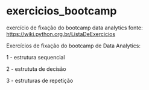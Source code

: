 # exercicios_bootcamp
exercício de fixação do bootcamp data analytics
fonte: https://wiki.python.org.br/ListaDeExercicios

Exercícios de fixação do bootcamp de Data Analytics:

1 - estrutura sequencial 

2 - estrututa de decisão

3 - estruturas de repetição
